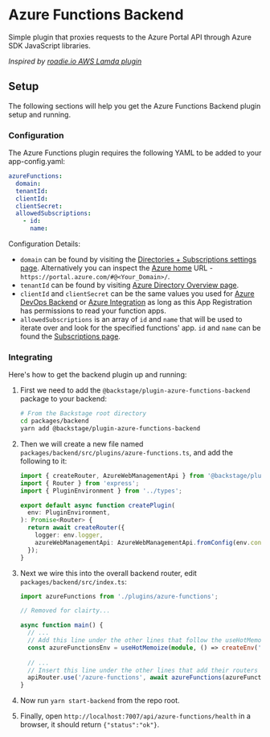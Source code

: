 # Azure Functions Backend

Simple plugin that proxies requests to the Azure Portal API through Azure SDK JavaScript libraries.

*Inspired by [roadie.io AWS Lamda plugin](https://roadie.io/backstage/plugins/aws-lambda/)*

## Setup

The following sections will help you get the Azure Functions Backend plugin setup and running.

### Configuration

The Azure Functions plugin requires the following YAML to be added to your app-config.yaml:

```yaml
azureFunctions:
  domain:
  tenantId:
  clientId:
  clientSecret:
  allowedSubscriptions:
    - id:
      name:
```

Configuration Details:

- `domain` can be found by visiting the [Directories + Subscriptions settings page](https://portal.azure.com/#settings/directory). Alternatively you can inspect the [Azure home](https://portal.azure.com/#home) URL - `https://portal.azure.com/#@<Your_Domain>/`.
- `tenantId` can be found by visiting [Azure Directory Overview page](https://portal.azure.com/#blade/Microsoft_AAD_IAM/ActiveDirectoryMenuBlade).
- `clientId` and `clientSecret` can be the same values you used for [Azure DevOps Backend](https://github.com/backstage/backstage/tree/master/plugins/azure-devops-backend) or [Azure Integration](https://backstage.io/docs/integrations/azure/org#app-registration) as long as this App Registration has permissions to read your function apps.
- `allowedSubscriptions` is an array of `id` and `name` that will be used to iterate over and look for the specified functions' app. `id` and `name` can be found the [Subscriptions page](https://portal.azure.com/#view/Microsoft_Azure_Billing/SubscriptionsBlade).

### Integrating

Here's how to get the backend plugin up and running:

1. First we need to add the `@backstage/plugin-azure-functions-backend` package to your backend:

    ```sh
    # From the Backstage root directory
    cd packages/backend
    yarn add @backstage/plugin-azure-functions-backend
    ```

2. Then we will create a new file named `packages/backend/src/plugins/azure-functions.ts`, and add the following to it:

    ```ts
    import { createRouter, AzureWebManagementApi } from '@backstage/plugin-azure-functions-backend';
    import { Router } from 'express';
    import { PluginEnvironment } from '../types';

    export default async function createPlugin(
      env: PluginEnvironment,
    ): Promise<Router> {
      return await createRouter({
        logger: env.logger,
        azureWebManagementApi: AzureWebManagementApi.fromConfig(env.config)
      });
    }
    ```

3. Next we wire this into the overall backend router, edit `packages/backend/src/index.ts`:

    ```ts
    import azureFunctions from './plugins/azure-functions';

    // Removed for clairty...

    async function main() { 
      // ...
      // Add this line under the other lines that follow the useHotMemoize pattern
      const azureFunctionsEnv = useHotMemoize(module, () => createEnv('azureFunctions'));
      
      // ...
      // Insert this line under the other lines that add their routers to apiRouter in the same way
      apiRouter.use('/azure-functions', await azureFunctions(azureFunctionsEnv));
    }
    ```

4. Now run `yarn start-backend` from the repo root.

5. Finally, open `http://localhost:7007/api/azure-functions/health` in a browser, it should return `{"status":"ok"}`.